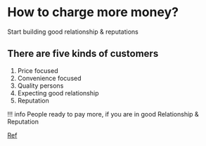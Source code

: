 # How to charge more money?

Start building good relationship & reputations

## There are five kinds of customers
1. Price focused
2. Convenience focused
3. Quality persons
4. Expecting good relationship
5. Reputation

!!! info
    People ready to pay more, if you are in good Relationship & Reputation

[Ref](https://www.instagram.com/p/CEYqyh3AWb5/?utm_source=ig_web_copy_link)